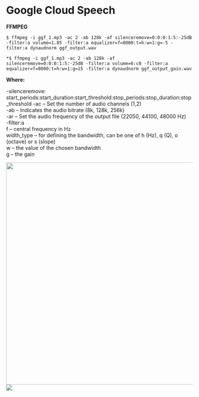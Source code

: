 # Google Cloud Speech

<b>FFMPEG</b>  

```
$ ffmpeg -i ggf_1.mp3 -ac 2 -ab 128k -af silenceremove=0:0:0:1:5:-25dB -filter:a volume=1.85 -filter:a equalizer=f=8000:t=h:w=1:g=-5 -filter:a dynaudnorm ggf_output.wav

*$ ffmpeg -i ggf_1.mp3 -ac 2 -ab 128k -af silenceremove=0:0:0:1:5:-25dB -filter:a volume=6:c0 -filter:a equalizer=f=8000:t=h:w=1:g=15 -filter:a dynaudnorm ggf_output_gain.wav

```
<b>Where:</b>  

-silenceremove: start_periods:start_duration:start_threshold:stop_periods:stop_duration:stop_threshold
-ac – Set the number of audio channels (1,2)  
-ab – Indicates the audio bitrate (8k, 128k, 256k)  
-ar – Set the audio frequency of the output file (22050, 44100, 48000 Hz)  
-filter:a  
f – central frequency in Hz  
width_type – for defining the bandwidth, can be one of h (Hz), q (Q), o (octave) or s (slope)  
w – the value of the chosen bandwidth  
g – the gain  

<img src=https://github.com/RubensZimbres/Repo-2019/blob/master/Google-Cloud-Speech/Pics/audio_ggf0.png width="865" height="600">  

<img src=https://github.com/RubensZimbres/Repo-2019/blob/master/Google-Cloud-Speech/Pics/ffmpeg_analysis.png>
